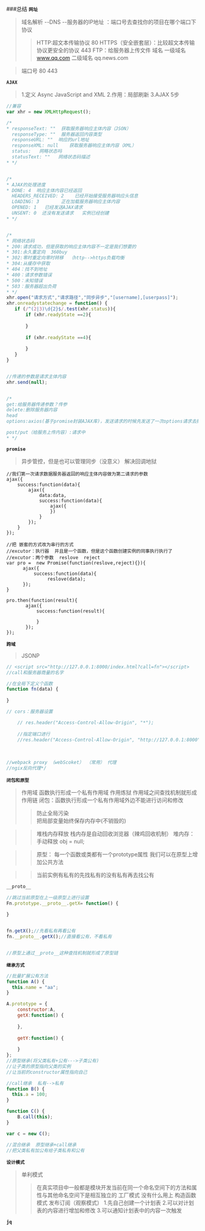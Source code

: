 ###总结
**`网址`**
>域名解析 --DNS --服务器的IP地址  ：端口号去查找你的项目在哪个端口下
>协议
>>HTTP:超文本传输协议    80
>>HTTPS（安全嵌套层）：比较超文本传输协议更安全的协议 443
>>FTP：给服务器上传文件
>域名
>>一级域名  www.qq.com
>>二级域名  qq.news.com

>端口号 80 443  


**`AJAX`**
>1.定义  Async JavaScript and XML
>2.作用：局部刷新
>3.AJAX  5步
````javascript
//兼容
var xhr = new XMLHttpRequest();

/*
* responseText: ""  获取服务器响应主体内容（JSON）
  responseType: ""  服务器返回内容类型
  responseURL: ""  响应的url地址
  responseXML: null    获取服务器响应主体内容（XML）
  status:   网略状态吗
  statusText: ""   网络状态码描述
* */


/*
* AJAX的处理进度
* DONE: 4  响应主体内容已经返回
  HEADERS_RECEIVED: 2    已经开始接受服务器响应头信息
  LOADING: 3        正在加载服务器响应主体内容
  OPENED: 1   已经发送AJAX请求
  UNSENT: 0  还没有发送请求   实例已经创建
* */


/*
* 网络状态码
* 200:请求成功，但是获取的响应主体内容不一定是我们想要的
* 301:永久重定向  360buy  
* 302:零时重定向零时转移  （http-->https负载均衡
* 304:从缓存中获取
* 404：找不到地址
* 400：请求参数错误
* 500：未知错误
* 503：服务器超出负荷
* */
xhr.open("请求方式","请求路径","同步异步","[username],[userpass]");
xhr.onreadystatechange = function() {
   if (/^(2|3)\d{2}$/.test(xhr.status)){
       if (xhr.readyState ==2){
           
       } 
       
       if (xhr.readyState ==4){
           
       } 
   } 
}


//传递的参数是请求主体内容
xhr.send(null);


/*
get:给服务器传递参数？传参
delete:删除服务器内容
head
options:axios(基于promise封装AJAX库)，发送请求的时候先发送了一次options请求去探测请求是否成功，成功才会做下来的事情

post/put（给服务上传内容）:请求中
* */
````

**`promise`**
>异步管控，但是也可以管理同步（没意义）
>解决回调地狱
````
//我们第一次请求数据服务器返回的响应主体内容做为第二请求的参数
ajax({
    success:function(data){
        ajax({
            data:data,
            success:function(data){
                ajax({
                })
            }
        });
    }
});

//把 嵌套的方式改为串行的方式
//excutor：执行器  并且是一个函数，但是这个函数创建实例的同事执行执行了  
//excutor：两个参数  reslove  reject 
var pro =  new Promise(function(reslove,reject){}){
      ajax({
          success:function(data){
               reslove(data);
      });      
}

pro.then(function(result){
       ajax({
           success:function(result){
              
           }
       });
});

````

**`跨域`**
>JSONP
````javascript
// <script src="http://127.0.0.1:8000/index.html?call=fn"></script>
//call和服务器商量的名字

//在全局下定义个函数
function fn(data) {
  
}

// cors：服务器设置

  	// res.header("Access-Control-Allow-Origin", "*");
  	
  	//指定端口进行
  	//res.header("Access-Control-Allow-Origin", "http://127.0.0.1:8000");
  	
  	
  	
//webpack proxy （webScoket） （常用） 代理
//ngix反向代理*/  
````

**`闭包和原型`**
>作用域   函数执行形成一个私有作用域
>作用炼狱  作用域之间查找机制就形成作用链
>闭包：函数执行形成一个私有作用域外边不能进行访问和修改
>>防止全局污染  
>>把局部变量始终保存内存中(不销毁的)

>>堆栈内存释放
>栈内存是自动回收浏览器（辣鸡回收机制）
>>堆内存：手动释放  obj = null;

>>原型：
>>每一个函数或类都有一个prototype属性
>>我们可以在原型上增加公共方法

>>当前实例有私有的先找私有的没有私有再去找公有
````javascript
__proto__

//跳过当前原型在上一级原型上进行设置
Fn.prototype.__proto__.getX= function() {
  
}


fn.getX();//先看私有再看公有
fn.__proto__.getX();//直接看公有，不看私有


//原型上通过__proto__这种查找机制就形成了原型链
````

**`继承方式`**
````javascript
//批量扩展公有方法
function A() {
  this.name = "aa";
}

A.prototype = {
    constructor:A,
    getX:function() {
      
    },
    
    getY:function() {
      
    }    
};
//原型继承(将父类私有+公有--->子类公有)
//让子类的原型指向父类的实例   
//让当前的constructor属性指向自己

//call继承  私有-->私有
function B() {
  this.a = 100;
}

function C() {
    B.call(this);
}

var c = new C();

//混合继承  原型继承+call继承
//把父类私有加公有给子类私有和公有
````
**`设计模式`**

>单利模式
>>在真实项目中一般都是模块开发当前在同一个命名空间下的方法和属性与其他命名空间下是相互独立的
>工厂模式  没有什么用上
>构造函数模式
>发布订阅（观察模式）
>>1.先自己创建一个计划表
>>2.可以对计划表的内容进行增加和修改
>>3.可以通知计划表中的内容一次触发



**`jq`**

